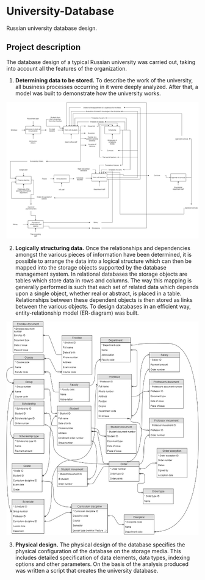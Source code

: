 # University-Database
Russian university database design.

## Project description
The database design of a typical Russian university was carried out, taking into account all the features of the organization.

1. **Determining data to be stored.** To describe the work of the university, all business processes occurring in it were deeply analyzed. After that, a model was built to demonstrate how the university works.

<img src="images/uni_model.jpg" width="700" />

2. **Logically structuring data.** Once the relationships and dependencies amongst the various pieces of information have been determined, it is possible to arrange the data into a logical structure which can then be mapped into the storage objects supported by the database management system. In relational databases the storage objects are tables which store data in rows and columns. The way this mapping is generally performed is such that each set of related data which depends upon a single object, whether real or abstract, is placed in a table. Relationships between these dependent objects is then stored as links between the various objects. To design databases in an efficient way, entity-relationship model (ER-diagram) was built.

<img src="images/ER.jpg" width="700" />

3. **Physical design.** The physical design of the database specifies the physical configuration of the database on the storage media. This includes detailed specification of data elements, data types, indexing options and other parameters. On the basis of the analysis produced was written a script that creates the university database.
